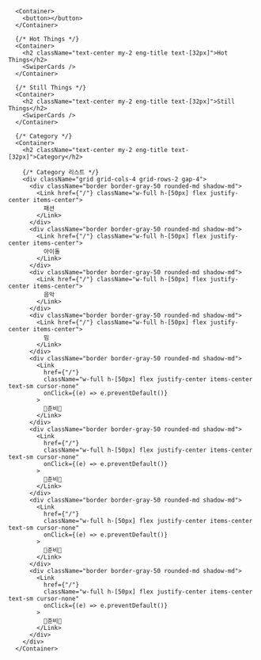      <Container>
        <button></button>
      </Container>

      {/* Hot Things */}
      <Container>
        <h2 className="text-center my-2 eng-title text-[32px]">Hot Things</h2>
        <SwiperCards />
      </Container>

      {/* Still Things */}
      <Container>
        <h2 className="text-center my-2 eng-title text-[32px]">Still Things</h2>
        <SwiperCards />
      </Container>

      {/* Category */}
      <Container>
        <h2 className="text-center my-2 eng-title text-[32px]">Category</h2>

        {/* Category 리스트 */}
        <div className="grid grid-cols-4 grid-rows-2 gap-4">
          <div className="border border-gray-50 rounded-md shadow-md">
            <Link href={"/"} className="w-full h-[50px] flex justify-center items-center">
              패션
            </Link>
          </div>
          <div className="border border-gray-50 rounded-md shadow-md">
            <Link href={"/"} className="w-full h-[50px] flex justify-center items-center">
              아이돌
            </Link>
          </div>
          <div className="border border-gray-50 rounded-md shadow-md">
            <Link href={"/"} className="w-full h-[50px] flex justify-center items-center">
              음악
            </Link>
          </div>
          <div className="border border-gray-50 rounded-md shadow-md">
            <Link href={"/"} className="w-full h-[50px] flex justify-center items-center">
              밈
            </Link>
          </div>
          <div className="border border-gray-50 rounded-md shadow-md">
            <Link
              href={"/"}
              className="w-full h-[50px] flex justify-center items-center text-sm cursor-none"
              onClick={(e) => e.preventDefault()}
            >
              🚧준비🚧
            </Link>
          </div>
          <div className="border border-gray-50 rounded-md shadow-md">
            <Link
              href={"/"}
              className="w-full h-[50px] flex justify-center items-center text-sm cursor-none"
              onClick={(e) => e.preventDefault()}
            >
              🚧준비🚧
            </Link>
          </div>
          <div className="border border-gray-50 rounded-md shadow-md">
            <Link
              href={"/"}
              className="w-full h-[50px] flex justify-center items-center text-sm cursor-none"
              onClick={(e) => e.preventDefault()}
            >
              🚧준비🚧
            </Link>
          </div>
          <div className="border border-gray-50 rounded-md shadow-md">
            <Link
              href={"/"}
              className="w-full h-[50px] flex justify-center items-center text-sm cursor-none"
              onClick={(e) => e.preventDefault()}
            >
              🚧준비🚧
            </Link>
          </div>
        </div>
      </Container>
